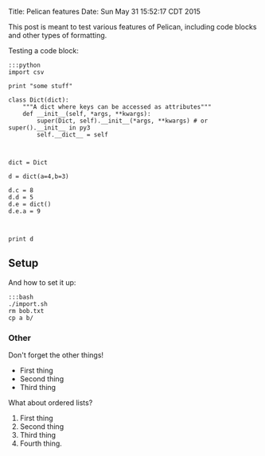 Title: Pelican features
Date: Sun May 31 15:52:17 CDT 2015

This post is meant to test various features of Pelican, including code blocks and other types of formatting.

Testing a code block:

    :::python
    import csv
    
    print "some stuff"

    class Dict(dict):
        """A dict where keys can be accessed as attributes"""
        def __init__(self, *args, **kwargs):
            super(Dict, self).__init__(*args, **kwargs) # or super().__init__ in py3
            self.__dict__ = self



    dict = Dict

    d = dict(a=4,b=3)

    d.c = 8
    d.d = 5
    d.e = dict()
    d.e.a = 9



    print d




## Setup
And how to set it up:

    :::bash
    ./import.sh
    rm bob.txt
    cp a b/


### Other
Don't forget the other things!

* First thing
* Second thing
* Third thing


What about ordered lists?

1. First thing
2. Second thing
3. Third thing
3. Fourth thing.

